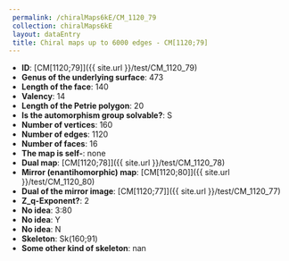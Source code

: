 ```yaml
--- 
 permalink: /chiralMaps6kE/CM_1120_79 
 collection: chiralMaps6kE
 layout: dataEntry
 title: Chiral maps up to 6000 edges - CM[1120;79]
---
```


- **ID**: [CM[1120;79]]({{ site.url }}/test/CM_1120_79)
- **Genus of the underlying surface**: 473
- **Length of the face**: 140
- **Valency**: 14
- **Length of the Petrie polygon**: 20
- **Is the automorphism group solvable?**: S
- **Number of vertices**: 160
- **Number of edges**: 1120
- **Number of faces**: 16
- **The map is self-**: none
- **Dual map**: [CM[1120;78]]({{ site.url }}/test/CM_1120_78)
- **Mirror (enantihomorphic) map**: [CM[1120;80]]({{ site.url }}/test/CM_1120_80)
- **Dual of the mirror image**: [CM[1120;77]]({{ site.url }}/test/CM_1120_77)
- **Z_q-Exponent?**: 2
- **No idea**:  3:80
- **No idea**: Y
- **No idea**: N
- **Skeleton**: Sk(160;91)
- **Some other kind of skeleton**: nan
